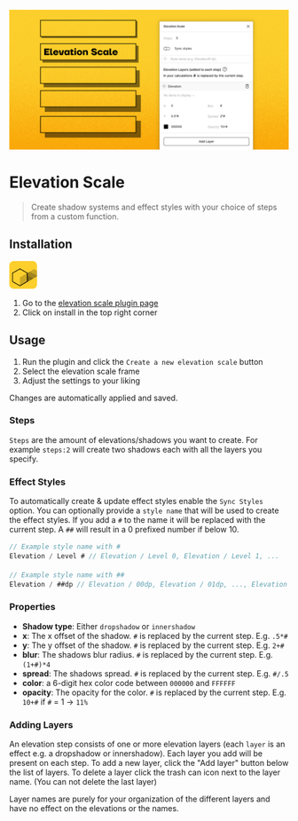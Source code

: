 ![Elevation Scale plugin for figma](https://github.com/lukasoppermann/elevation-scale/raw/main/_resources/Elevation-Scale-Plugin-Cover.png)
# Elevation Scale

> Create shadow systems and effect styles with your choice of steps from a custom function.

## Installation

<img src="https://github.com/lukasoppermann/elevation-scale/blob/main/_resources/Plugin-Icon-rounded.png" width="50px"> 

1. Go to the [elevation scale plugin page](https://www.figma.com/community/plugin/940989130927509964/Elevation-Scale)
2. Click on install in the top right corner

## Usage
1. Run the plugin and click the `Create a new elevation scale` button
2. Select the elevation scale frame
3. Adjust the settings to your liking

Changes are automatically applied and saved.

### Steps
`Steps` are the amount of elevations/shadows you want to create. For example `steps:2` will create two shadows each with all the layers you specify.

### Effect Styles
To automatically create & update effect styles enable the `Sync Styles` option.
You can optionally provide a `style name` that will be used to create the effect styles. If you add a `#` to the name it will be replaced with the current step.
A `##` will result in a 0 prefixed number if below 10.

```js
// Example style name with #
Elevation / Level # // Elevation / Level 0, Elevation / Level 1, ...

// Example style name with ##
Elevation / ##dp // Elevation / 00dp, Elevation / 01dp, ..., Elevation / 12dp
```

### Properties
- **Shadow type**: Either `dropshadow` or `innershadow`
- **x**: The x offset of the shadow. `#` is replaced by the current step. E.g. `.5*#`
- **y**: The y offset of the shadow. `#` is replaced by the current step. E.g. `2+#`
- **blur**: The shadows blur radius. `#` is replaced by the current step. E.g. `(1+#)*4`
- **spread**: The shadows spread. `#` is replaced by the current step. E.g. `#/.5`
- **color**: a 6-digit hex color code between `000000` and `FFFFFF`
- **opacity**: The opacity for the color. `#` is replaced by the current step. E.g. `10+#` if `#` = 1 -> `11%`

### Adding Layers
An elevation step consists of one or more elevation layers (each `layer` is an effect e.g. a dropshadow or innershadow). 
Each layer you add will be present on each step.
To add a new layer, click the "Add layer" button below the list of layers.
To delete a layer click the trash can icon next to the layer name. (You can not delete the last layer)

Layer names are purely for your organization of the different layers and have no effect on the elevations or the names.

